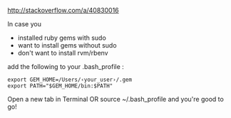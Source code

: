http://stackoverflow.com/a/40830016

In case you

* installed ruby gems with sudo
* want to install gems without sudo
* don't want to install rvm/rbenv

add the following to your .bash_profile :

    export GEM_HOME=/Users/‹your_user›/.gem
    export PATH="$GEM_HOME/bin:$PATH"
    
Open a new tab in Terminal OR source ~/.bash_profile and you're good to go!
